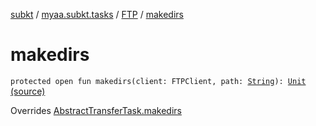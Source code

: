[subkt](../../index.md) / [myaa.subkt.tasks](../index.md) / [FTP](index.md) / [makedirs](./makedirs.md)

# makedirs

`protected open fun makedirs(client: FTPClient, path: `[`String`](https://kotlinlang.org/api/latest/jvm/stdlib/kotlin/-string/index.html)`): `[`Unit`](https://kotlinlang.org/api/latest/jvm/stdlib/kotlin/-unit/index.html) [(source)](https://github.com/Myaamori/SubKt/blob/0.1.8/src/main/kotlin/myaa/subkt/tasks/tasks.kt#L1830)

Overrides [AbstractTransferTask.makedirs](../-abstract-transfer-task/makedirs.md)

